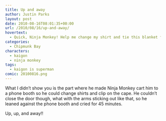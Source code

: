 ```yaml
---
title: Up and away
author: Justin Parks
layout: post
date: 2010-08-16T08:01:35+00:00
url: /2010/08/16/up-and-away/
hovertext:
  - Quick, Ninja Monkey! Help me change my shirt and tie this blanket from the couch around my neck and strap me to this dolly and cart me over to the game store! Those people need me!!
categories:
  - Chipmunk Bay
characters:
  - kaigon
  - ninja monkey
tags:
  - kaigon is superman
comic: 20100816.png
---
```

What I didn&#8217;t show you is the part where he made Ninja Monkey cart him to a phone booth so he could change shirts and clip on the cape. He couldn&#8217;t close the door though, what with the arms sticking out like that, so he leaned against the phone booth and cried for 45 minutes.

Up, up, and away!!